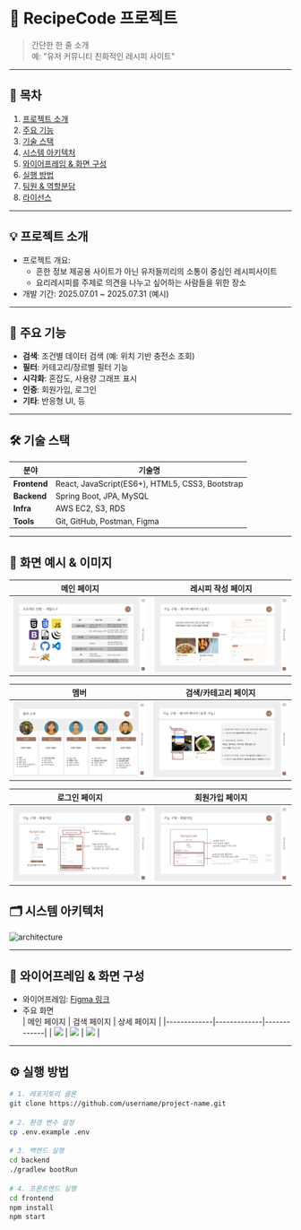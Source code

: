 # 📌 RecipeCode 프로젝트
> 간단한 한 줄 소개  
> 예: "유저 커뮤니티 친화적인 레시피 사이트"

---

## 📜 목차
1. [프로젝트 소개](#프로젝트-소개)
2. [주요 기능](#주요-기능)
3. [기술 스택](#기술-스택)
4. [시스템 아키텍처](#시스템-아키텍처)
5. [와이어프레임 & 화면 구성](#와이어프레임--화면-구성)
6. [실행 방법](#실행-방법)
7. [팀원 & 역할분담](#팀원--역할분담)
8. [라이선스](#라이선스)

---

## 💡 프로젝트 소개
- 프로젝트 개요:
  - 흔한 정보 제공용 사이트가 아닌 유저들끼리의 소통이 중심인 레시피사이트
  - 요리레시피를 주제로 의견을 나누고 싶어하는 사람들을 위한 장소
- 개발 기간: 2025.07.01 ~ 2025.07.31 (예시)


---

## 🚀 주요 기능
- **검색**: 조건별 데이터 검색 (예: 위치 기반 충전소 조회)
- **필터**: 카테고리/장르별 필터 기능
- **시각화**: 혼잡도, 사용량 그래프 표시
- **인증**: 회원가입, 로그인 
- **기타**: 반응형 UI,  등

---

## 🛠 기술 스택
| 분야       | 기술명 |
|------------|--------|
| **Frontend** | React, JavaScript(ES6+), HTML5, CSS3, Bootstrap |
| **Backend**  | Spring Boot, JPA, MySQL |
| **Infra**    | AWS EC2, S3, RDS |
| **Tools**    | Git, GitHub, Postman, Figma |

---

## 📸 화면 예시 & 이미지

| 메인 페이지 | 레시피 작성 페이지 |
|-------------|-------------------|
| ![](docs/tools.jpg) | ![](docs/upload.jpg) |

| 멤버 | 검색/카테고리 페이지 |
|-------------------|----------------------|
| ![](docs/member.jpg) | ![](docs/category.jpg) |

| 로그인 페이지 | 회원가입 페이지 |
|---------------|-----------------|
| ![](docs/login.jpg) | ![](docs/register.jpg) |


## 🗂 시스템 아키텍처
![architecture](docs/architecture.png)

---

## 🎨 와이어프레임 & 화면 구성
- 와이어프레임: [Figma 링크](https://www.figma.com/...)
- 주요 화면  
  | 메인 페이지 | 검색 페이지 | 상세 페이지 |
  |-------------|-------------|-------------|
  | ![](docs/screenshot-main.png) | ![](docs/screenshot-search.png) | ![](docs/screenshot-detail.png) |

---

## ⚙ 실행 방법
```bash
# 1. 레포지토리 클론
git clone https://github.com/username/project-name.git

# 2. 환경 변수 설정
cp .env.example .env

# 3. 백엔드 실행
cd backend
./gradlew bootRun

# 4. 프론트엔드 실행
cd frontend
npm install
npm start
